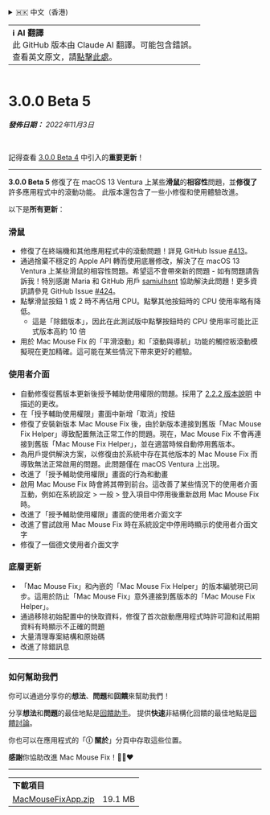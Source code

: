 <details>
<summary>🇭🇰 中文（香港)</summary>

[🇬🇧 English (GitHub)](https://github.com/noah-nuebling/mac-mouse-fix/releases/tag/3.0.0-Beta-5)\
[🇦🇩 Català](https://redirect.macmousefix.com/?target=mmf-release&tag=3.0.0-Beta-5&locale=ca)\
[🇩🇪 Deutsch](https://redirect.macmousefix.com/?target=mmf-release&tag=3.0.0-Beta-5&locale=de)\
[🇪🇸 Español](https://redirect.macmousefix.com/?target=mmf-release&tag=3.0.0-Beta-5&locale=es)\
[🇫🇷 Français](https://redirect.macmousefix.com/?target=mmf-release&tag=3.0.0-Beta-5&locale=fr)\
[🇮🇩 Indonesia](https://redirect.macmousefix.com/?target=mmf-release&tag=3.0.0-Beta-5&locale=id)\
[🇮🇹 Italiano](https://redirect.macmousefix.com/?target=mmf-release&tag=3.0.0-Beta-5&locale=it)\
[🇭🇺 Magyar](https://redirect.macmousefix.com/?target=mmf-release&tag=3.0.0-Beta-5&locale=hu)\
[🇳🇱 Nederlands](https://redirect.macmousefix.com/?target=mmf-release&tag=3.0.0-Beta-5&locale=nl)\
[🇵🇱 Polski](https://redirect.macmousefix.com/?target=mmf-release&tag=3.0.0-Beta-5&locale=pl)\
[🇧🇷 Português (Brasil)](https://redirect.macmousefix.com/?target=mmf-release&tag=3.0.0-Beta-5&locale=pt-BR)\
[🇵🇹 Português (Portugal)](https://redirect.macmousefix.com/?target=mmf-release&tag=3.0.0-Beta-5&locale=pt-PT)\
[🇷🇴 Română](https://redirect.macmousefix.com/?target=mmf-release&tag=3.0.0-Beta-5&locale=ro)\
[🇸🇪 Svenska](https://redirect.macmousefix.com/?target=mmf-release&tag=3.0.0-Beta-5&locale=sv)\
[🇻🇳 Tiếng Việt](https://redirect.macmousefix.com/?target=mmf-release&tag=3.0.0-Beta-5&locale=vi)\
[🇹🇷 Türkçe](https://redirect.macmousefix.com/?target=mmf-release&tag=3.0.0-Beta-5&locale=tr)\
[🇨🇿 Čeština](https://redirect.macmousefix.com/?target=mmf-release&tag=3.0.0-Beta-5&locale=cs)\
[🇬🇷 Ελληνικά](https://redirect.macmousefix.com/?target=mmf-release&tag=3.0.0-Beta-5&locale=el)\
[🇷🇺 Русский](https://redirect.macmousefix.com/?target=mmf-release&tag=3.0.0-Beta-5&locale=ru)\
[🇺🇦 Українська](https://redirect.macmousefix.com/?target=mmf-release&tag=3.0.0-Beta-5&locale=uk)\
[🇮🇱 עברית](https://redirect.macmousefix.com/?target=mmf-release&tag=3.0.0-Beta-5&locale=he)\
[🇸🇦 العربية](https://redirect.macmousefix.com/?target=mmf-release&tag=3.0.0-Beta-5&locale=ar)\
[🇮🇳 हिन्दी](https://redirect.macmousefix.com/?target=mmf-release&tag=3.0.0-Beta-5&locale=hi)\
[🇹🇭 ไทย](https://redirect.macmousefix.com/?target=mmf-release&tag=3.0.0-Beta-5&locale=th)\
[🇨🇳 中文 (简体)](https://redirect.macmousefix.com/?target=mmf-release&tag=3.0.0-Beta-5&locale=zh-Hans)\
[🇨🇳 中文 (繁體)](https://redirect.macmousefix.com/?target=mmf-release&tag=3.0.0-Beta-5&locale=zh-Hant)\
**🇭🇰 中文（香港)**\
[🇯🇵 日本語](https://redirect.macmousefix.com/?target=mmf-release&tag=3.0.0-Beta-5&locale=ja)\
[🇰🇷 한국어](https://redirect.macmousefix.com/?target=mmf-release&tag=3.0.0-Beta-5&locale=ko)\
[Help translate Mac Mouse Fix to different languages!](https://github.com/noah-nuebling/mac-mouse-fix/discussions/731)
</details>
<table align=><td>
<b>ℹ️ AI 翻譯</b><br>
此 GitHub 版本由 Claude AI 翻譯。可能包含錯誤。<br>
查看英文原文，請<a href="https://github.com/noah-nuebling/mac-mouse-fix/releases/tag/3.0.0-Beta-5">點擊此處</a>。
</td></table>

<table></table>

# 3.0.0 Beta 5
***發佈日期：** 2022年11月3日*

<br>

記得查看 [3.0.0 Beta 4](https://redirect.macmousefix.com/?target=mmf-release&tag=3.0.0-Beta-4&locale=zh-HK) 中引入的**重要更新**！

---

**3.0.0 Beta 5** 修復了在 macOS 13 Ventura 上某些**滑鼠**的**相容性**問題，並**修復了**許多應用程式中的滾動功能。
此版本還包含了一些小修復和使用體驗改進。

以下是**所有更新**：

### 滑鼠

- 修復了在終端機和其他應用程式中的滾動問題！詳見 GitHub Issue [#413](https://github.com/noah-nuebling/mac-mouse-fix/issues/413)。
- 通過捨棄不穩定的 Apple API 轉而使用底層修改，解決了在 macOS 13 Ventura 上某些滑鼠的相容性問題。希望這不會帶來新的問題 - 如有問題請告訴我！特別感謝 Maria 和 GitHub 用戶 [samiulhsnt](https://github.com/samiulhsnt) 協助解決此問題！更多資訊請參見 GitHub Issue [#424](https://github.com/noah-nuebling/mac-mouse-fix/issues/424)。
- 點擊滑鼠按鈕 1 或 2 時不再佔用 CPU。點擊其他按鈕時的 CPU 使用率略有降低。
    - 這是「除錯版本」，因此在此測試版中點擊按鈕時的 CPU 使用率可能比正式版本高約 10 倍
- 用於 Mac Mouse Fix 的「平滑滾動」和「滾動與導航」功能的觸控板滾動模擬現在更加精確。這可能在某些情況下帶來更好的體驗。

### 使用者介面

- 自動修復從舊版本更新後授予輔助使用權限的問題。採用了 [2.2.2 版本說明](https://redirect.macmousefix.com/?target=mmf-release&tag=2.2.2&locale=zh-HK) 中描述的更改。
- 在「授予輔助使用權限」畫面中新增「取消」按鈕
- 修復了安裝新版本 Mac Mouse Fix 後，由於新版本連接到舊版「Mac Mouse Fix Helper」導致配置無法正常工作的問題。現在，Mac Mouse Fix 不會再連接到舊版「Mac Mouse Fix Helper」，並在適當時候自動停用舊版本。
- 為用戶提供解決方案，以修復由於系統中存在其他版本的 Mac Mouse Fix 而導致無法正常啟用的問題。此問題僅在 macOS Ventura 上出現。
- 改進了「授予輔助使用權限」畫面的行為和動畫
- 啟用 Mac Mouse Fix 時會將其帶到前台。這改善了某些情況下的使用者介面互動，例如在系統設定 > 一般 > 登入項目中停用後重新啟用 Mac Mouse Fix 時。
- 改進了「授予輔助使用權限」畫面的使用者介面文字
- 改進了嘗試啟用 Mac Mouse Fix 時在系統設定中停用時顯示的使用者介面文字
- 修復了一個德文使用者介面文字

### 底層更新

- 「Mac Mouse Fix」和內嵌的「Mac Mouse Fix Helper」的版本編號現已同步。這用於防止「Mac Mouse Fix」意外連接到舊版本的「Mac Mouse Fix Helper」。
- 通過移除初始配置中的快取資料，修復了首次啟動應用程式時許可證和試用期資料有時顯示不正確的問題
- 大量清理專案結構和原始碼
- 改進了除錯訊息

---

### 如何幫助我們

你可以通過分享你的**想法**、**問題**和**回饋**來幫助我們！

分享**想法**和**問題**的最佳地點是[回饋助手](https://noah-nuebling.github.io/mac-mouse-fix-feedback-assistant/?type=bug-report)。
提供**快速**非結構化回饋的最佳地點是[回饋討論](https://github.com/noah-nuebling/mac-mouse-fix/discussions/366)。

你也可以在應用程式的「**ⓘ 關於**」分頁中存取這些位置。

**感謝**你協助改進 Mac Mouse Fix！💙💛❤️

---

<table align="start">
<tr>
    <td colspan=2>
        <b>下載項目</b>
    </td>
</tr>
<tr>
    <td><a href="https://github.com/noah-nuebling/mac-mouse-fix/releases/download/3.0.0-Beta-5/MacMouseFixApp.zip">MacMouseFixApp.zip</a></td>
    <td>19.1 MB</td>
</tr>
</table>